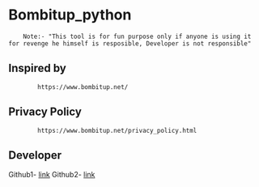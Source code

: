 # Bombitup_python

        Note:- "This tool is for fun purpose only if anyone is using it for revenge he himself is resposible, Developer is not responsible"

## Inspired by
            https://www.bombitup.net/

## Privacy Policy
            https://www.bombitup.net/privacy_policy.html

## Developer             
Github1- [link](https://github.com/8140171224?tab=repositories)
Github2- [link](https://github.com/aakashpadhiyar?tab=repositories)
